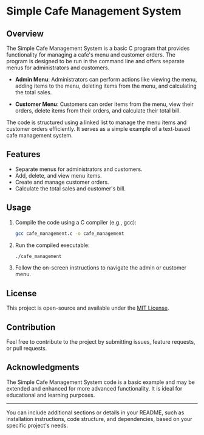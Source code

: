 # Simple Cafe Management System

## Overview

The Simple Cafe Management System is a basic C program that provides functionality for managing a cafe's menu and customer orders. The program is designed to be run in the command line and offers separate menus for administrators and customers.

- **Admin Menu**: Administrators can perform actions like viewing the menu, adding items to the menu, deleting items from the menu, and calculating the total sales.

- **Customer Menu**: Customers can order items from the menu, view their orders, delete items from their orders, and calculate their total bill.

The code is structured using a linked list to manage the menu items and customer orders efficiently. It serves as a simple example of a text-based cafe management system.

## Features

- Separate menus for administrators and customers.
- Add, delete, and view menu items.
- Create and manage customer orders.
- Calculate the total sales and customer's bill.

## Usage

1. Compile the code using a C compiler (e.g., gcc):

    ```bash
    gcc cafe_management.c -o cafe_management
    ```

2. Run the compiled executable:

    ```bash
    ./cafe_management
    ```

3. Follow the on-screen instructions to navigate the admin or customer menu.

## License

This project is open-source and available under the [MIT License](LICENSE).

## Contribution

Feel free to contribute to the project by submitting issues, feature requests, or pull requests.

## Acknowledgments

The Simple Cafe Management System code is a basic example and may be extended and enhanced for more advanced functionality. It is ideal for educational and learning purposes.

---

You can include additional sections or details in your README, such as installation instructions, code structure, and dependencies, based on your specific project's needs.
